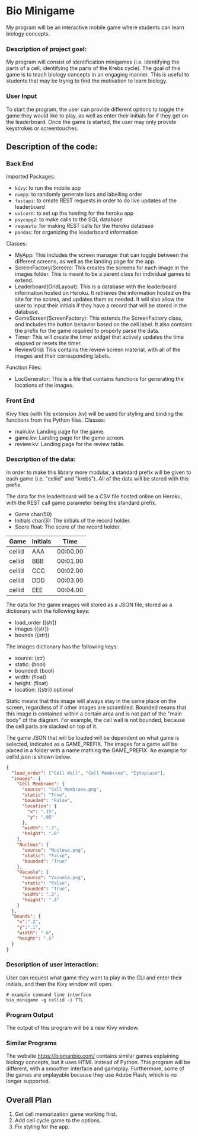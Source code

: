 # Bio Minigame
My program will be an interactive mobile game where students can learn biology concepts.

### Description of project goal:
My program will consist of identification minigames (i.e. identifying the parts of a cell, identifying the parts of the Krebs cycle). The goal of this game is to teach biology concepts in an engaging manner. This is useful to students that may be trying to find the motivation to learn biology.

### User Input
To start the program, the user can provide different options to toggle the game they would like to play, as well as enter their initials for if they get on the leaderboard. Once the game is started, the user may only provide keystrokes or screentouches.

## Description of the code:

### Back End
Imported Packages:
 - `kivy`: to run the mobile app
 - `numpy`: to randomly generate locs and labelling order
 - `fastapi`: to create REST requests in order to do live updates of the leaderboard
 - `uvicorn`: to set up the hosting for the heroku app
 - `psycopg2`: to make calls to the SQL database
 - `requests`: for making REST calls for the Heroku database
 - `pandas`: for organizing the leaderboard information

Classes:
 - MyApp: This includes the screen manager that can toggle between the different screens, as well as the landing page for the app.
 - ScreenFactory(Screen): This creates the screens for each image in the images folder. This is meant to be a parent class for individual games to extend.
 - Leaderboard(GridLayout): This is a database with the leaderboard information hosted on Heroku. It retrieves the information hosted on the site for the scores, and updates them as needed. It will also allow the user to input their initials if they have a record that will be stored in the database.
 - GameScreen(ScreenFactory): This extends the ScreenFactory class, and includes the button behavior based on the cell label. It also contains the prefix for the game required to properly parse the data.
 - Timer: This will create the timer widget that actively updates the time elapsed or resets the timer.
 - ReviewGrid: This contains the review screen material, with all of the images and their corresponding labels.

Function Files:
 - LocGenerator: This is a file that contains functions for generating the locations of the images.

### Front End
Kivy files (with file extension .kv) will be used for styling and binding the functions from the Python files.
Classes:
 - main.kv: Landing page for the game.
 - game.kv: Landing page for the game screen.
 - review.kv: Landing page for the review table.

### Description of the data:
In order to make this library more modular, a standard prefix will be given to each game (i.e. "cellid" and "krebs"). All of the data will be stored with this prefix.

The data for the leaderboard will be a CSV file hosted online on Heroku, with the REST call game parameter being the standard prefix.
- Game char(50)
- Initials char(3): The initials of the record holder.
- Score float: The score of the record holder.

|  Game  | Initials | Time     |
|--------|----------|----------|
| cellid | AAA      | 00:00.00 |
| cellid | BBB      | 00:01.00 |
| cellid | CCC      | 00:02.00 |
| cellid | DDD      | 00:03.00 |
| cellid | EEE      | 00:04.00 |

The data for the game images will stored as a JSON file, stored as a dictionary with the following keys:
- load_order ([str])
- images ({str})
- bounds ({str})

The images dictionary has the following keys:
- source: (str)
- static: (bool)
- bounded: (bool)
- width: (float)
- height: (float)
- location: ({str}) optional

Static means that this image will always stay in the same place on the screen, regardless of if other images are scrambled.
Bounded means that this image is contained within a certain area and is not part of the "main body" of the diagram. For example, the cell wall is not bounded, because the cell parts are stacked on top of it.


The game JSON that will be loaded will be dependent on what game is selected, indicated as a GAME_PREFIX. The images for a game will be placed in a folder with a name mathing the GAME_PREFIX. An example for cellid.json is shown below.

```json
{
  "load_order": ["Cell Wall", "Cell Membrane", "Cytoplasm"],
  "images": {
    "Cell Membrane": {
      "source": "Cell Membrane.png",
      "static": "True",
      "bounded": "False",
      "location": {
        "x": ".15",
        "y": ".05"
      },
      "width": ".7",
      "height": ".6"
    },
    "Nucleus": {
      "source": "Nucleus.png",
      "static": "False",
      "bounded": "True"
    },
    "Vacuole": {
      "source": "Vacuole.png",
      "static": "False",
      "bounded": "True",
      "width": ".2",
      "height": ".4"
    }
  },
  "bounds": {
    "x":".2",
    "y":".1",
    "width": ".6",
    "height": ".5"
  }
}
```

### Description of user interaction:
User can request what game they want to play in the CLI and enter their initials, and then the Kivy window will open.
```
# example command line interface
bio_minigame -g cellid -i TTL
```

### Program Output
The output of this program will be a new Kivy window.

### Similar Programs
The website https://biomanbio.com/ contains similar games explaining biology concepts, but it uses HTML instead of Python. This program will be different, with a smoother interface and gameplay. Furthermore, some of the games are unplayable because they use Adobe Flash, which is no longer supported.

## Overall Plan
1. Get cell memorization game working first.
2. Add cell cycle game to the options.
3. Fix styling for the app.

